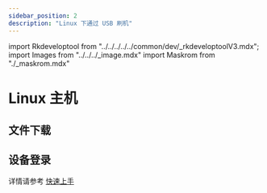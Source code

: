 ```yaml
---
sidebar_position: 2
description: "Linux 下通过 USB 刷机"
---
```


import Rkdeveloptool from "../../../../../common/dev/\_rkdeveloptoolV3.mdx";
import Images from "../../../\_image.mdx"
import Maskrom from "./\_maskrom.mdx"

# Linux 主机

## 文件下载

<Images loader={true} system_img={true} spi_img={false} />

<Rkdeveloptool platform="linux">
<Maskrom/>
</Rkdeveloptool>

## 设备登录

详情请参考 [快速上手](../../quick-start)
